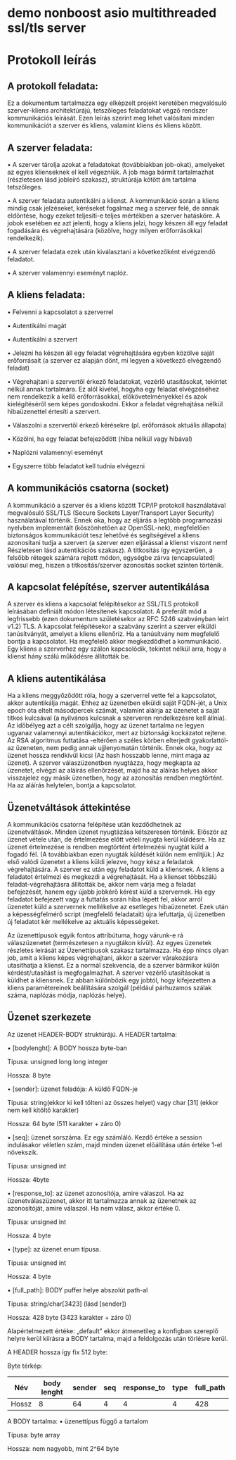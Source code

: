 # demo nonboost asio multithreaded ssl/tls server

# Protokoll leírás

## A protokoll feladata:

Ez a dokumentum tartalmazza egy elképzelt projekt keretében megvalósuló szerver-kliens architektúrájú, tetszőleges feladatokat végző rendszer kommunikációs leírását. Ezen leírás szerint  meg lehet valósítani minden kommunikációt a szerver és kliens, valamint kliens és kliens között.

## A szerver feladata:

• A szerver tárolja azokat a feladatokat (továbbiakban job-okat), amelyeket az egyes klienseknek el kell végezniük. A job maga bármit tartalmazhat (részletesen lásd jobleíró szakasz), struktúrája kötött ám tartalma tetszőleges. 
    
• A szerver feladata autentikálni a klienst. A kommunikáció során a kliens mindig csak jelzéseket, kéréseket fogalmaz meg a szerver felé, de annak eldöntése, hogy ezeket teljesíti-e teljes mértékben a szerver hatásköre. A jobok esetében ez azt jelenti, hogy a kliens jelzi, hogy készen áll egy feladat fogadására és végrehajtására (közölve, hogy milyen erőforrásokkal rendelkezik). 
    
• A szerver feladata ezek után kiválasztani a következőként elvégzendő feladatot. 

• A szerver valamennyi eseményt naplóz.

## A kliens feladata:

• Felvenni a kapcsolatot a szerverrel

• Autentikálni magát

• Autentikálni a szervert

• Jelezni ha készen áll egy feladat végrehajtására egyben közölve saját erőforrásait (a szerver ez alapján dönt, mi legyen a következő elvégzendő feladat)

• Végrehajtani a szervertől érkező feladatokat, vezérlő utasításokat, tekintet nélkül annak tartalmára. Ez alól kivétel, hogyha egy feladat elvégzéséhez nem rendelkezik a kellő erőforrásokkal, előkövetelményekkel és azok kielégítéséről sem képes gondoskodni. Ekkor a feladat végrehajtása nélkül hibaüzenettel értesíti a szervert.

• Válaszolni a szervertől érkező kérésekre (pl. erőforrások aktuális állapota)

• Közölni, ha egy feladat befejeződött (hiba nélkül vagy hibával)

• Naplózni valamennyi eseményt

• Egyszerre több feladatot kell tudnia elvégezni

## A kommunikációs csatorna (socket)

A kommunikáció a szerver és a kliens között TCP/IP protokoll használatával megvalósuló SSL/TLS (Secure Sockets Layer/Transport Layer Security) használatával történik. Ennek oka, hogy az eljárás a legtöbb programozási nyelvben implementált (köszönhetően az OpenSSL-nek), megfelelően biztonságos kommunikációt tesz lehetővé és segítségével a kliens azonosítani tudja a szervert (a szerver ezen eljárással a klienst viszont nem! Részletesen lásd autentikációs szakasz). A titkosítás így egyszerűen, a felsőbb rétegek számára rejtett módon, egységbe zárva (encapsulated) valósul meg, hiszen a titkosítás/szerver azonosítás socket szinten történik.

## A kapcsolat felépítése, szerver autentikálása

A szerver és kliens a kapcsolat felépítésekor az SSL/TLS protokoll leírásában definiált módon létesítenek kapcsolatot. A preferált mód a legfrissebb (ezen dokumentum születésekor az RFC 5246 szabványban leírt v1.2) TLS. A kapcsolat felépítésekor a szabvány szerint a szerver elküldi tanúsítványát, amelyet a kliens ellenőriz. Ha a tanúsítvány nem megfelelő bontja a kapcsolatot. Ha megfelelő akkor megkezdődhet a kommunikáció. Egy kliens a szerverhez egy szálon kapcsolódik, tekintet nélkül arra, hogy a klienst hány szálú működésre állították be.

## A kliens autentikálása

Ha a kliens meggyőződött róla, hogy a szerverrel vette fel a kapcsolatot, akkor autentikálja magát. Ehhez az üzenetben elküldi saját FQDN-jét, a Unix epoch óta eltelt másodpercek számát, valamint aláírja az üzenetet a saját titkos kulcsával (a nyilvános kulcsnak a szerveren rendelkezésre kell állnia). Az időbélyeg azt a célt szolgálja, hogy az üzenet tartalma ne legyen ugyanaz valamennyi autentikációkor, mert az biztonsági kockázatot rejtene. Az RSA algoritmus futtatása -eltérően a széles körben elterjedt gyakorlattól- az üzeneten, nem pedig annak ujjlenyomatán történik. Ennek oka, hogy az üzenet hossza rendkívül kicsi (Az hash hosszabb lenne, mint maga az üzenet). A szerver válaszüzenetben nyugtázza, hogy megkapta az üzenetet, elvégzi az aláírás ellenőrzését, majd ha az aláírás helyes akkor visszajelez egy másik üzenetben, hogy az azonosítás rendben megtörtént. Ha az aláírás helytelen, bontja a kapcsolatot.

## Üzenetváltások áttekintése

A kommunikációs csatorna felépítése után kezdődhetnek az üzenetváltások. Minden üzenet nyugtázása kétszeresen történik. Először az üzenet vétele után, de értelmezése előtt vételi nyugta kerül küldésre. Ha az üzenet értelmezése is rendben megtörtént értelmezési nyugtát küld a fogadó fél. (A továbbiakban ezen nyugták küldését külön nem említjük.)
Az első valódi üzenetet a kliens küldi jelezve, hogy kész a feladatok végrehajtására. A szerver ez után egy feladatot küld a kliensnek. A kliens a feladatot értelmezi és megkezdi a végrehajtását. Ha a klienset többszálú feladat-végrehajtásra állították be, akkor nem várja meg a feladat befejezését, hanem egy újabb jobkérő kérést küld a szervernek. 
Ha egy feladatot befejezett vagy a futtatás során hiba lépett fel, akkor arról üzenetet küld a szervernek mellékelve az esetleges hibaüzenetet.
Ezek után a képességfelmérő script (megfelelő feladatait) újra lefuttatja, új üzenetben új feladatot kér mellékelve az aktuális képességeket.

Az üzenettípusok egyik fontos attribútuma, hogy várunk-e rá válaszüzenetet (természetesen a nyugtákon kívül). Az egyes üzenetek részletes leírását az Üzenettípusok szakasz tartalmazza.
Ha épp nincs olyan job, amit a kliens képes végrehajtani, akkor a szerver várakozásra utasíthatja a klienst.
Ez a normál szekvencia, de a szerver bármikor külön kérdést/utasítást is megfogalmazhat.
A szerver vezérlő utasításokat is küldhet a kliensnek. Ez abban különbözik egy jobtól, hogy kifejezetten a kliens paramétereinek beállítására szolgál (például párhuzamos szálak száma, naplózás módja, naplózás helye).


## Üzenet szerkezete

Az üzenet HEADER-BODY struktúrájú.
A HEADER tartalma: 

• [bodylenght]: A BODY hossza byte-ban

Típusa: unsigned long long integer

Hossza: 8 byte

• [sender]: üzenet feladója: A küldő FQDN-je

Típusa: string(ekkor ki kell tölteni az összes helyet) vagy char [31] (ekkor nem kell kitöltő 	karakter)

Hossza: 64 byte (511 karakter + záro 0)

• [seq]: üzenet sorszáma. Ez egy számláló. Kezdő értéke a session indulásakor véletlen szám, majd minden üzenet előállítása után értéke 1-el növekszik. 

Típusa: unsigned int

Hossza: 4byte

• [response_to]: az üzenet azonosítója, amire válaszol. Ha az üzenetválaszüzenet, akkor itt tartalmazza annak az üzenetnek az azonosítóját, amire válaszol. Ha nem válasz, akkor értéke 0.

Típusa: unsigned int

Hossza: 4 byte

• [type]: az üzenet enum típusa. 

Típusa: unsigned int

Hossza: 4 byte

      
      
• [full_path]: BODY puffer helye abszolút path-al

Típusa: string/char[3423] (lásd [sender])

Hossza: 428 byte (3423 karakter + záro 0)

Alapértelmezett értéke: „default” ekkor átmenetileg a konfigban szereplő helyre kerül kiírásra a BODY tartalma, majd a feldolgozás után törlésre kerül.

A HEADER hossza így fix 512 byte:

Byte térkép:

|  Név  | body lenght  | sender | seq | response_to | type | full_path |
| ----- | ------------ | ------ | --- | ----------- | ---- | --------- |
| Hossz |       8      |   64   |  4  |      4      |   4  |    428    |



A BODY tartalma:
• üzenettípus függő a tartalom

Típusa: byte array

Hossza: nem nagyobb, mint 2^64 byte
